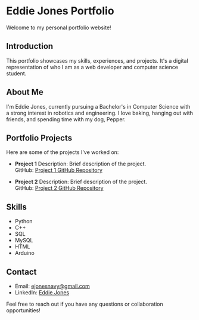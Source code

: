 # Eddie Jones Portfolio

Welcome to my personal portfolio website!

## Introduction
This portfolio showcases my skills, experiences, and projects. It's a digital representation of who I am as a web developer and computer science student.


## About Me
I'm Eddie Jones, currently pursuing a Bachelor's in Computer Science with a strong interest in robotics and engineering. I love baking, hanging out with friends, and spending time with my dog, Pepper.


## Portfolio Projects
Here are some of the projects I've worked on:
- **Project 1**
  Description: Brief description of the project.  
  GitHub: [Project 1 GitHub Repository](https://github.com/ejones001/Library_management_system)
  
- **Project 2**
  Description: Brief description of the project.  
  GitHub: [Project 2 GitHub Repository](https://github.com/ejones001/my-coding-temple-flask-e-commerce-api)
  

## Skills
- Python
- C++
- SQL
- MySQL
- HTML
- Arduino

## Contact
- Email: ejonesnavy@gmail.com
- LinkedIn: [Eddie Jones](https://www.linkedin.com/in/eddie-jones-038064135/)

Feel free to reach out if you have any questions or collaboration opportunities!

